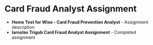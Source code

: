 # Card Fraud Analyst Assignment

* **Home Test for Wise - Card Fraud Prevention Analyst** - Assignment description 
* **Iaroslav Trigub Card Fraud Analyst Assignment** - Completed assignment